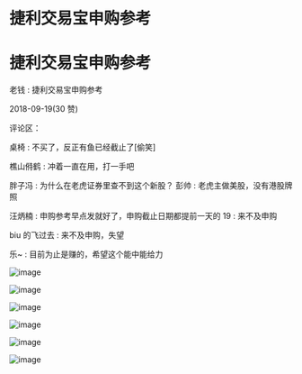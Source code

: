 # 捷利交易宝申购参考

# 捷利交易宝申购参考

老钱 : 捷利交易宝申购参考

2018-09-19(30 赞)

评论区：

桌椅 : 不买了，反正有鱼已经截止了[偷笑]

樵山偫鹤 : 冲着一直在用，打一手吧

胖子冯 : 为什么在老虎证券里查不到这个新股？ 彭帅 : 老虎主做美股，没有港股牌照

汪炳楠 : 申购参考早点发就好了，申购截止日期都提前一天的 19 : 来不及申购

biu 的飞过去 : 来不及申购，失望

乐~ : 目前为止是赚的，希望这个能中能给力

![image](img/Image_436.png)

![image](img/Image_437.png)

![image](img/Image_438.png)

![image](img/Image_439.png)

![image](img/Image_440.png)

![image](img/Image_441.png)